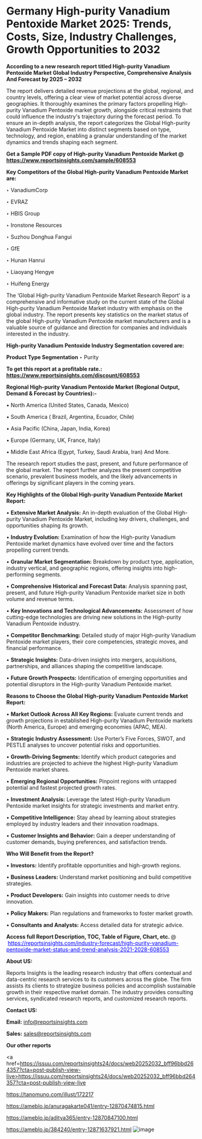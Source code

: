 # Germany High-purity Vanadium Pentoxide Market 2025: Trends, Costs, Size, Industry Challenges, Growth Opportunities to 2032

<strong>According to a new research report titled High-purity Vanadium Pentoxide Market Global Industry Perspective, Comprehensive Analysis And Forecast by 2025 – 2032</strong>

The report delivers detailed revenue projections at the global, regional, and country levels, offering a clear view of market potential across diverse geographies. It thoroughly examines the primary factors propelling High-purity Vanadium Pentoxide market growth, alongside critical restraints that could influence the industry's trajectory during the forecast period. To ensure an in-depth analysis, the report categorizes the Global High-purity Vanadium Pentoxide Market into distinct segments based on type, technology, and region, enabling a granular understanding of the market dynamics and trends shaping each segment.

<strong>Get a Sample PDF copy of High-purity Vanadium Pentoxide Market </strong><strong>@<a href=https://www.reportsinsights.com/sample/608553 style=color:#0000ff;> https://www.reportsinsights.com/sample/608553</a></strong></font>

<strong>Key Competitors of the Global High-purity Vanadium Pentoxide Market are:</strong>

‣ VanadiumCorp

‣ EVRAZ

‣ HBIS Group

‣ Ironstone Resources

‣ Suzhou Donghua Fangui

‣ GfE

‣ Hunan Hanrui

‣ Liaoyang Hengye

‣ Huifeng Energy

The ‘Global High-purity Vanadium Pentoxide Market Research Report’ is a comprehensive and informative study on the current state of the Global High-purity Vanadium Pentoxide Market industry with emphasis on the global industry. The report presents key statistics on the market status of the global High-purity Vanadium Pentoxide market manufacturers and is a valuable source of guidance and direction for companies and individuals interested in the industry.

<strong>High-purity Vanadium Pentoxide Industry Segmentation covered are:</strong>

<strong>Product Type Segmentation</strong>
‣
Purity

<strong>To get this report at a profitable rate.: <a href=https://www.reportsinsights.com/discount/608553 style=color:#0000ff;>https://www.reportsinsights.com/discount/608553</a></strong></font>

<strong>Regional High-purity Vanadium Pentoxide Market (Regional Output, Demand &amp; Forecast by Countries):-</strong>

• North America (United States, Canada, Mexico)

• South America ( Brazil, Argentina, Ecuador, Chile)

• Asia Pacific (China, Japan, India, Korea)

• Europe (Germany, UK, France, Italy)

• Middle East Africa (Egypt, Turkey, Saudi Arabia, Iran) And More.

The research report studies the past, present, and future performance of the global market. The report further analyzes the present competitive scenario, prevalent business models, and the likely advancements in offerings by significant players in the coming years.

<strong>Key Highlights of the Global High-purity Vanadium Pentoxide Market Report:</strong>

• <strong>Extensive Market Analysis:</strong> An in-depth evaluation of the Global High-purity Vanadium Pentoxide Market, including key drivers, challenges, and opportunities shaping its growth.

• <strong>Industry Evolution:</strong> Examination of how the High-purity Vanadium Pentoxide market dynamics have evolved over time and the factors propelling current trends.

• <strong>Granular Market Segmentation:</strong> Breakdown by product type, application, industry vertical, and geographic regions, offering insights into high-performing segments.

• <strong>Comprehensive Historical and Forecast Data:</strong> Analysis spanning past, present, and future High-purity Vanadium Pentoxide market size in both volume and revenue terms.

• <strong>Key Innovations and Technological Advancements:</strong> Assessment of how cutting-edge technologies are driving new solutions in the High-purity Vanadium Pentoxide industry.

• <strong>Competitor Benchmarking:</strong> Detailed study of major High-purity Vanadium Pentoxide market players, their core competencies, strategic moves, and financial performance.

• <strong>Strategic Insights:</strong> Data-driven insights into mergers, acquisitions, partnerships, and alliances shaping the competitive landscape.

• <strong>Future Growth Prospects:</strong> Identification of emerging opportunities and potential disruptors in the High-purity Vanadium Pentoxide market.

<strong>Reasons to Choose the Global High-purity Vanadium Pentoxide Market Report:</strong>

• <strong>Market Outlook Across All Key Regions:</strong> Evaluate current trends and growth projections in established High-purity Vanadium Pentoxide markets (North America, Europe) and emerging economies (APAC, MEA).

• <strong>Strategic Industry Assessment:</strong> Use Porter’s Five Forces, SWOT, and PESTLE analyses to uncover potential risks and opportunities.

• <strong>Growth-Driving Segments:</strong> Identify which product categories and industries are projected to achieve the highest High-purity Vanadium Pentoxide market shares.

• <strong>Emerging Regional Opportunities:</strong> Pinpoint regions with untapped potential and fastest projected growth rates.

• <strong>Investment Analysis:</strong> Leverage the latest High-purity Vanadium Pentoxide market insights for strategic investments and market entry.

• <strong>Competitive Intelligence:</strong> Stay ahead by learning about strategies employed by industry leaders and their innovation roadmaps.

• <strong>Customer Insights and Behavior:</strong> Gain a deeper understanding of customer demands, buying preferences, and satisfaction trends.

<strong>Who Will Benefit from the Report?</strong>

• <strong>Investors:</strong> Identify profitable opportunities and high-growth regions.

• <strong>Business Leaders:</strong> Understand market positioning and build competitive strategies.

• <strong>Product Developers:</strong> Gain insights into customer needs to drive innovation.

• <strong>Policy Makers:</strong> Plan regulations and frameworks to foster market growth.

• <strong>Consultants and Analysts:</strong> Access detailed data for strategic advice.
</ul>
<strong>Access full Report Description, TOC, Table of Figure, Chart, etc. </strong>@  <a href=https://reportsinsights.com/industry-forecast/high-purity-vanadium-pentoxide-market-status-and-trend-analysis-2021-2028-608553 style=color:#0000ff;>https://reportsinsights.com/industry-forecast/high-purity-vanadium-pentoxide-market-status-and-trend-analysis-2021-2028-608553</a></font>

<strong><strong>About US</strong>:</strong>

Reports Insights is the leading research industry that offers contextual and data-centric research services to its customers across the globe. The firm assists its clients to strategize business policies and accomplish sustainable growth in their respective market domain. The industry provides consulting services, syndicated research reports, and customized research reports.

<strong>Contact US:</strong>

<p class=""""><b>Email:</b> <a href=mailto:info@reportsinsights.com>info@reportsinsights.com</a></p>
<p class=""""><b>Sales:</b> <a href=mailto:sales@reportsinsights.com>sales@reportsinsights.com</a></p>

<strong>Our other reports</strong>

<a href=https://issuu.com/reportsinsights24/docs/web20252032_bff96bbd264357?cta=post-publish-view-live>https://issuu.com/reportsinsights24/docs/web20252032_bff96bbd264357?cta=post-publish-view-live</a>

<a href=https://tanomuno.com/illust/172217>https://tanomuno.com/illust/172217</a>

<a href=https://ameblo.jp/anuragakarte041/entry-12870474815.html>https://ameblo.jp/anuragakarte041/entry-12870474815.html</a>

<a href=https://ameblo.jp/aditya365/entry-12870847100.html>https://ameblo.jp/aditya365/entry-12870847100.html</a>

<a href=https://ameblo.jp/384240/entry-12871637921.html>https://ameblo.jp/384240/entry-12871637921.html</a>
![image](https://github.com/user-attachments/assets/424321b3-9410-4727-b56e-dd9066e2a79f)

